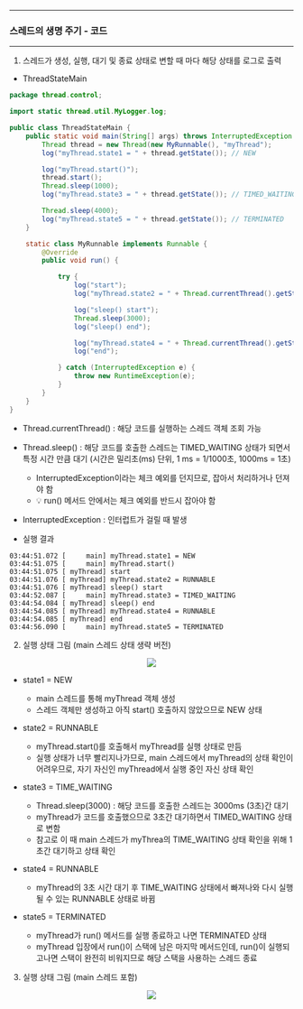 -----
### 스레드의 생명 주기 - 코드
-----
1. 스레드가 생성, 실행, 대기 및 종료 상태로 변할 때 마다 해당 상태를 로그로 출력
  - ThreadStateMain
```java
package thread.control;

import static thread.util.MyLogger.log;

public class ThreadStateMain {
    public static void main(String[] args) throws InterruptedException {
        Thread thread = new Thread(new MyRunnable(), "myThread");
        log("myThread.state1 = " + thread.getState()); // NEW

        log("myThread.start()");
        thread.start();
        Thread.sleep(1000);
        log("myThread.state3 = " + thread.getState()); // TIMED_WAITING

        Thread.sleep(4000);
        log("myThread.state5 = " + thread.getState()); // TERMINATED
    }

    static class MyRunnable implements Runnable {
        @Override
        public void run() {

            try {
                log("start");
                log("myThread.state2 = " + Thread.currentThread().getState()); // RUNNABLE

                log("sleep() start");
                Thread.sleep(3000);
                log("sleep() end");

                log("myThread.state4 = " + Thread.currentThread().getState()); // RUNNABLE
                log("end");

            } catch (InterruptedException e) {
                throw new RuntimeException(e);
            }
        }
    }
}
```
  - Thread.currentThread() : 해당 코드를 실행하는 스레드 객체 조회 가능
  - Thread.sleep() : 해당 코드를 호출한 스레드는 TIMED_WAITING 상태가 되면서 특정 시간 만큼 대기 (시간은 밀리초(ms) 단위, 1 ms = 1/1000초, 1000ms = 1초)
    + InterruptedException이라는 체크 예외를 던지므로, 잡아서 처리하거나 던져야 함
    + 💡 run() 메서드 안에서는 체크 예외를 반드시 잡아야 함
  - InterruptedException : 인터럽트가 걸릴 때 발생

  - 실행 결과
```
03:44:51.072 [     main] myThread.state1 = NEW
03:44:51.075 [     main] myThread.start()
03:44:51.075 [ myThread] start
03:44:51.076 [ myThread] myThread.state2 = RUNNABLE
03:44:51.076 [ myThread] sleep() start
03:44:52.087 [     main] myThread.state3 = TIMED_WAITING
03:44:54.084 [ myThread] sleep() end
03:44:54.085 [ myThread] myThread.state4 = RUNNABLE
03:44:54.085 [ myThread] end
03:44:56.090 [     main] myThread.state5 = TERMINATED
```

2. 실행 상태 그림 (main 스레드 상태 생략 버전)
<div align="center">
<img src="https://github.com/user-attachments/assets/cfe819a0-db0f-4030-9a9a-a4d7ac3e2501">
</div>

  - state1 = NEW
    + main 스레드를 통해 myThread 객체 생성
    + 스레드 객체만 생성하고 아직 start() 호출하지 않았으므로 NEW 상태

  - state2 = RUNNABLE
    + myThread.start()를 호출해서 myThread를 실행 상태로 만듬
    + 실행 상태가 너무 빨리지나가므로, main 스레드에서 myThread의 상태 확인이 어려우므로, 자기 자신인 myThread에서 실행 중인 자신 상태 확인

  - state3 = TIME_WAITING
    + Thread.sleep(3000) : 해당 코드를 호출한 스레드는 3000ms (3초)간 대기
    + myThread가 코드를 호출했으므로 3초간 대기하면서 TIMED_WAITING 상태로 변함
    + 참고로 이 때 main 스레드가 myThrea의 TIME_WAITING 상태 확인을 위해 1초간 대기하고 상태 확인

  - state4 = RUNNABLE
    + myThread의 3초 시간 대기 후 TIME_WAITING 상태에서 빠져나와 다시 실행될 수 있는 RUNNABLE 상태로 바뀜

  - state5 = TERMINATED
    + myThread가 run() 메서드를 실행 종료하고 나면 TERMINATED 상태
    + myThread 입장에서 run()이 스택에 남은 마지막 메서드인데, run()이 실행되고나면 스택이 완전히 비워지므로 해당 스택을 사용하는 스레드 종료

3. 실행 상태 그림 (main 스레드 포함)
<div align="center">
<img src="https://github.com/user-attachments/assets/d43e236e-4ed8-46d4-952d-b5fbb24e935b">
</div>


